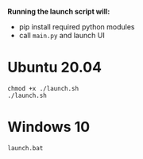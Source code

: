 **Running the launch script will:**
- pip install required python modules
- call `main.py` and launch UI

# Ubuntu 20.04
```
chmod +x ./launch.sh
./launch.sh
```

# Windows 10
```
launch.bat
```


